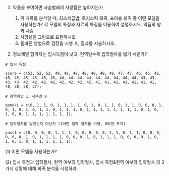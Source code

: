 1. 약품을 부여하면 사슴벌레의 사망률은 높아지는가
	1. 위 자료를 분석할 때, 최소제곱법, 로지스틱 회귀, 포아송 회귀 중 어떤 모델을 사용하는가? 각 모델의 특징과 자료의 특징을 이용하여 설명하시오. 
			약품의 양과 사슴
	1. 사망율을 그림으로 표현하시오
	2. 올바른 방법으로 검정을 시행 후, 결과를 서술하시오. 


2. 정보계열 합격자는 입시득점이 낮고, 현역일수록 입학절차를 밟기 쉬운가?
```
# 입시 득점

score = c(53, 52, 52, 49, 48, 48, 48, 48, 48, 48, 47, 47, 46, 46, 46, 45, 45, 45, 45, 45, 45, 44, 44, 44, 44, 44, 44, 44, 44, 44, 43, 43, 43, 43, 42, 42, 42, 42, 42, 42, 42, 42, 41, 41, 41, 41, 41, 41, 41, 40, 38, 38, 37);

# 현역이면 1、재수면 0

geneki = c(0, 1, 1, 0, 1, 1, 1, 1, 0, 1, 0, 1, 1, 0, 1, 1, 0, 0, 0, 1, 0, 1, 0, 1, 0, 1, 1, 0, 1, 1, 1, 0, 1, 1, 1, 1, 1, 1, 1, 1, 0, 1, 0, 1, 0, 0, 1, 1, 1, 1, 1, 1, 1);

# 입학절차를 밟았는지 아닌지 (1이면 입학 절차를 이행, 0이면 포기)

pass1 = c(0, 0, 0, 0, 1, 1, 1, 0, 0, 0, 0, 0, 1, 1, 0, 1, 1, 0, 0, 0, 0, 0, 0, 1, 0, 1, 1, 1, 1, 0, 0, 0, 1, 0, 1, 1, 1, 0, 0, 0, 0, 1, 0, 1, 0, 1, 0, 1, 1, 1, 1, 1, 1);
```

(1) 어떤 모델을 사용하는가?

(2) 입시 득점과 입학절차, 현역 여부와 입학절차, 입시 득점&현역 여부와 입학절차 의 3가지 상황에 대해 회귀 분석을 시행하라

